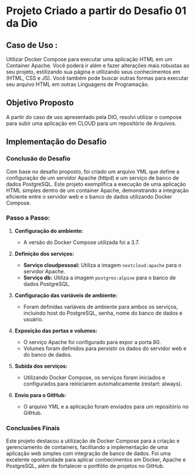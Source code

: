 # Projeto Criado a partir do Desafio 01 da Dio 

## Caso de Uso :

Utilizar Docker Compose para executar uma aplicação HTML em um Container Apache. Você poderá ir além e fazer alterações mais robustas ao seu projeto, estilizando sua página e utilizando seus conhecimentos em (HTML, CSS e JS). Você também pode buscar outras formas para executar seu arquivo HTML em outras Linguagens de Programação.

## Objetivo Proposto

A partir do caso de uso apresentado pela DIO, resolvi utilizar o compose para subir uma aplicação em CLOUD para um repositório de Arquivos.

## Implementação do Desafio

### Conclusão do Desafio

Com base no desafio proposto, foi criado um arquivo YML que define a configuração de um servidor Apache (httpd) e um serviço de banco de dados PostgreSQL. Este projeto exemplifica a execução de uma aplicação HTML simples dentro de um container Apache, demonstrando a integração eficiente entre o servidor web e o banco de dados utilizando Docker Compose.

### Passo a Passo:

1. **Configuração do ambiente:**
   - A versão do Docker Compose utilizada foi a 3.7.
   
2. **Definição dos serviços:**
   - **Serviço cloudpessoal:** Utiliza a imagem `nextcloud:apache` para o servidor Apache.
   - **Serviço db:** Utiliza a imagem `postgres:alpine` para o banco de dados PostgreSQL.

3. **Configuração das variáveis de ambiente:**
   - Foram definidas variáveis de ambiente para ambos os serviços, incluindo host do PostgreSQL, senha, nome do banco de dados e usuário.

4. **Exposição das portas e volumes:**
   - O serviço Apache foi configurado para expor a porta 80.
   - Volumes foram definidos para persistir os dados do servidor web e do banco de dados.

5. **Subida dos serviços:**
   - Utilizando Docker Compose, os serviços foram iniciados e configurados para reiniciarem automaticamente (restart: always).

6. **Envio para o GitHub:**
   - O arquivo YML e a aplicação foram enviados para um repositório no GitHub.

### Conclusões Finais

Este projeto destacou a utilização de Docker Compose para a criação e gerenciamento de containers, facilitando a implementação de uma aplicação web simples com integração de banco de dados. Foi uma excelente oportunidade para aplicar conhecimentos em Docker, Apache e PostgreSQL, além de fortalecer o portfólio de projetos no GitHub.

